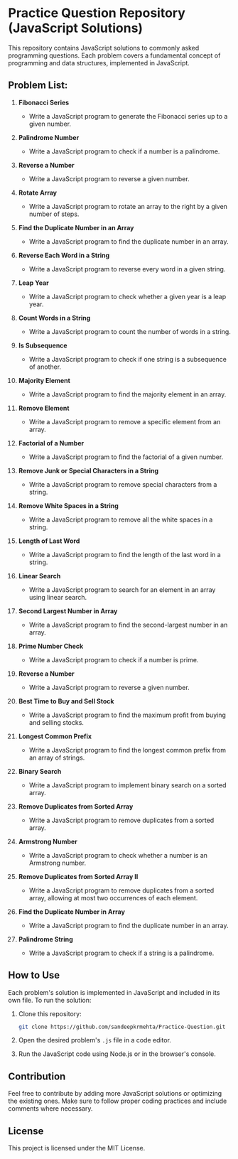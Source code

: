 # Practice Question Repository (JavaScript Solutions)

This repository contains JavaScript solutions to commonly asked programming questions. Each problem covers a fundamental concept of programming and data structures, implemented in JavaScript.

## Problem List:

1. **Fibonacci Series**
    - Write a JavaScript program to generate the Fibonacci series up to a given number.

2. **Palindrome Number**
    - Write a JavaScript program to check if a number is a palindrome.

3. **Reverse a Number**
    - Write a JavaScript program to reverse a given number.

4. **Rotate Array**
    - Write a JavaScript program to rotate an array to the right by a given number of steps.

5. **Find the Duplicate Number in an Array**
    - Write a JavaScript program to find the duplicate number in an array.

6. **Reverse Each Word in a String**
    - Write a JavaScript program to reverse every word in a given string.

7. **Leap Year**
    - Write a JavaScript program to check whether a given year is a leap year.

8. **Count Words in a String**
    - Write a JavaScript program to count the number of words in a string.

9. **Is Subsequence**
    - Write a JavaScript program to check if one string is a subsequence of another.

10. **Majority Element**
    - Write a JavaScript program to find the majority element in an array.

11. **Remove Element**
    - Write a JavaScript program to remove a specific element from an array.

12. **Factorial of a Number**
    - Write a JavaScript program to find the factorial of a given number.

13. **Remove Junk or Special Characters in a String**
    - Write a JavaScript program to remove special characters from a string.

14. **Remove White Spaces in a String**
    - Write a JavaScript program to remove all the white spaces in a string.

15. **Length of Last Word**
    - Write a JavaScript program to find the length of the last word in a string.

16. **Linear Search**
    - Write a JavaScript program to search for an element in an array using linear search.

17. **Second Largest Number in Array**
    - Write a JavaScript program to find the second-largest number in an array.

18. **Prime Number Check**
    - Write a JavaScript program to check if a number is prime.

19. **Reverse a Number**
    - Write a JavaScript program to reverse a given number.

20. **Best Time to Buy and Sell Stock**
    - Write a JavaScript program to find the maximum profit from buying and selling stocks.

21. **Longest Common Prefix**
    - Write a JavaScript program to find the longest common prefix from an array of strings.

22. **Binary Search**
    - Write a JavaScript program to implement binary search on a sorted array.

23. **Remove Duplicates from Sorted Array**
    - Write a JavaScript program to remove duplicates from a sorted array.

24. **Armstrong Number**
    - Write a JavaScript program to check whether a number is an Armstrong number.

25. **Remove Duplicates from Sorted Array II**
    - Write a JavaScript program to remove duplicates from a sorted array, allowing at most two occurrences of each element.

26. **Find the Duplicate Number in Array**
    - Write a JavaScript program to find the duplicate number in an array.

27. **Palindrome String**
    - Write a JavaScript program to check if a string is a palindrome.

## How to Use

Each problem's solution is implemented in JavaScript and included in its own file. To run the solution:

1. Clone this repository:
    ```bash
    git clone https://github.com/sandeepkrmehta/Practice-Question.git
    ```

2. Open the desired problem's `.js` file in a code editor.

3. Run the JavaScript code using Node.js or in the browser's console.

## Contribution

Feel free to contribute by adding more JavaScript solutions or optimizing the existing ones. Make sure to follow proper coding practices and include comments where necessary.

## License

This project is licensed under the MIT License.

